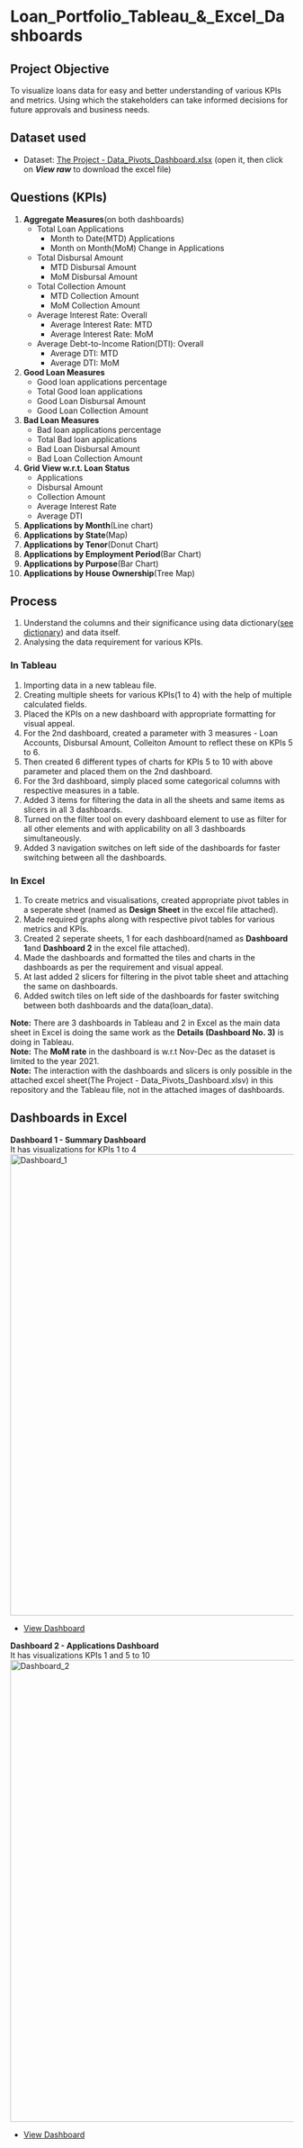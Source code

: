 # Loan_Portfolio_Tableau_&_Excel_Dashboards

## Project Objective
To visualize loans data for easy and better understanding of various KPIs and metrics. Using which the stakeholders can take informed decisions for future approvals and business needs.

## Dataset used
- Dataset: <a href="https://github.com/bharat6174/Loan_Portfolio_Dashboards/blob/main/The%20Project%20-%20Data_Pivots_Dashboard.xlsx">The Project - Data_Pivots_Dashboard.xlsx</a> (open it, then click on _**View raw**_ to download the excel file)

## Questions (KPIs)
1. **Aggregate Measures**(on both dashboards)
    - Total Loan Applications
        - Month to Date(MTD) Applications
        - Month on Month(MoM) Change in Applications
    - Total Disbursal Amount
        - MTD Disbursal Amount
        - MoM Disbursal Amount
    - Total Collection Amount
        - MTD Collection Amount
        - MoM Collection Amount
    - Average Interest Rate: Overall
        - Average Interest Rate: MTD
        - Average Interest Rate: MoM
    - Average Debt-to-Income Ration(DTI): Overall
        - Average DTI: MTD
        - Average DTI: MoM
2. **Good Loan Measures**
      - Good loan applications percentage
      - Total Good loan applications
      - Good Loan Disbursal Amount
      - Good Loan Collection Amount
3. **Bad Loan Measures**
      - Bad loan applications percentage
      - Total Bad loan applications
      - Bad Loan Disbursal Amount
      - Bad Loan Collection Amount
4. **Grid View w.r.t. Loan Status**
      - Applications
      - Disbursal Amount
      - Collection Amount
      - Average Interest Rate
      - Average DTI
5. **Applications by Month**(Line chart)
6. **Applications by State**(Map)
7. **Applications by Tenor**(Donut Chart)
8. **Applications by Employment Period**(Bar Chart)
9. **Applications by Purpose**(Bar Chart)
10. **Applications by House Ownership**(Tree Map)

## Process
1. Understand the columns and their significance using data dictionary(<a href="https://github.com/bharat6174/Loan_Portfolio_Excel_Dashboards/blob/main/Data%20Dictionary.png">see dictionary</a>) and data itself.
2. Analysing the data requirement for various KPIs.
### In Tableau
1. Importing data in a new tableau file.
2. Creating multiple sheets for various KPIs(1 to 4) with the help of multiple calculated fields.
3. Placed the KPIs on a new dashboard with appropriate formatting for visual appeal.
4. For the 2nd dashboard, created a parameter with 3 measures - Loan Accounts, Disbursal Amount, Colleiton Amount to reflect these on KPIs 5 to 6.
5. Then created 6 different types of charts for KPIs 5 to 10 with above parameter and placed them on the 2nd dashboard.
6. For the 3rd dashboard, simply placed some categorical columns with respective measures in a table.
7. Added 3 items for filtering the data in all the sheets and same items as slicers in all 3 dashboards.
8. Turned on the filter tool on every dashboard element to use as filter for all other elements and with applicability on all 3 dashboards simultaneously. 
9. Added 3 navigation switches on left side of the dashboards for faster switching between all the dashboards.<br>
### In Excel
1. To create metrics and visualisations, created appropriate pivot tables in a seperate sheet (named as **Design Sheet** in the excel file attached).
4. Made required graphs along with respective pivot tables for various metrics and KPIs.
5. Created 2 seperate sheets, 1 for each dashboard(named as **Dashboard 1**and **Dashboard 2** in the excel file attached).
6. Made the dashboards and formatted the tiles and charts in the dashboards as per the requirement and visual appeal.
7. At last added 2 slicers for filtering in the pivot table sheet and attaching the same on dashboards.
8. Added switch tiles on left side of the dashboards for faster switching between both dashboards and the data(loan_data).<br>


**Note:** There are 3 dashboards in Tableau and 2 in Excel as the main data sheet in Excel is doing the same work as the **Details (Dashboard No. 3)** is doing in Tableau.<br>
**Note:** The **MoM rate** in the dashboard is w.r.t Nov-Dec as the dataset is limited to the year 2021.<br>
**Note:** The interaction with the dashboards and slicers is only possible in the attached excel sheet(The Project - Data_Pivots_Dashboard.xlsv) in this repository and the Tableau file, not in the attached images of dashboards.

## Dashboards in Excel
**Dashboard 1 - Summary Dashboard**<br>
It has visualizations for KPIs 1 to 4<br>
<img width="1547" height="820" alt="Dashboard_1" src="https://github.com/user-attachments/assets/d0c78f6b-f8eb-484c-bf92-746dc41a9563" /><br>
- <a href="https://github.com/bharat6174/Loan_Portfolio_Dashboards/blob/main/Dashboard_1.png">View Dashboard</a><br>


**Dashboard 2 - Applications Dashboard**<br>
It has visualizations KPIs 1 and 5 to 10<br>
<img width="1550" height="821" alt="Dashboard_2" src="https://github.com/user-attachments/assets/884b6f4b-34f5-488a-932b-c37626cb9bb6" /><br>
- <a href="https://github.com/bharat6174/Loan_Portfolio_Dashboards/blob/main/Dashboard_2.png">View Dashboard</a><br>
